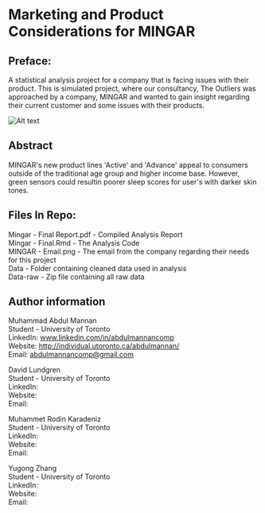 # Marketing and Product Considerations for MINGAR

## Preface:
A statistical analysis project for a company that is facing issues with their product. This is simulated project, where our consultancy, The Outliers was approached by a company, MINGAR and wanted to gain insight regarding their current customer and some issues with their products.

![Alt text](MINGAR-Email.png)

## Abstract
MINGAR's new product lines 'Active' and 'Advance' appeal to consumers outside of the traditional age group and higher income base. However, green sensors could resultin poorer sleep scores for user's with darker skin tones.

## Files In Repo:
Mingar - Final Report.pdf - Compiled Analysis Report <br />
Mingar - Final.Rmd - The Analysis Code <br />
MINGAR - Email.png - The email from the company regarding their needs for this project <br />
Data - Folder containing cleaned data used in analysis <br />
Data-raw - Zip file containing all raw data <br />

## Author information
Muhammad Abdul Mannan <br />
Student - University of Toronto <br />
LinkedIn: www.linkedin.com/in/abdulmannancomp <br />
Website: http://individual.utoronto.ca/abdulmannan/ <br />
Email: abdulmannancomp@gmail.com <br />

David Lundgren <br />
Student - University of Toronto <br />
LinkedIn: <br />
Website: <br />
Email: <br />

Muhammet Rodin Karadeniz <br />
Student - University of Toronto <br />
LinkedIn:  <br />
Website:  <br />
Email:   <br />

Yugong Zhang <br />
Student - University of Toronto <br />
LinkedIn:  <br />
Website:  <br />
Email:   <br />
